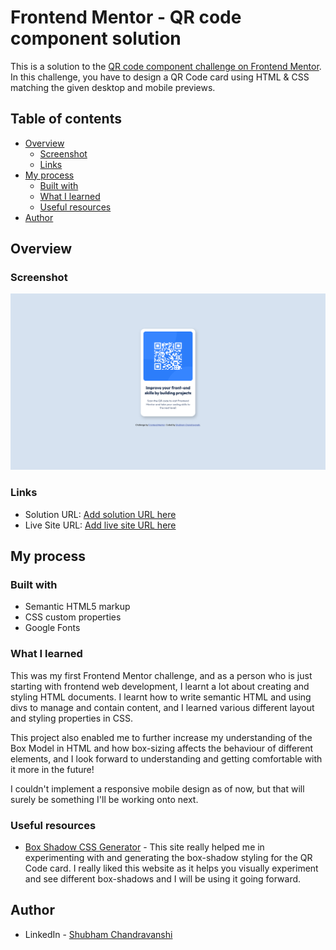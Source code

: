 # Frontend Mentor - QR code component solution

This is a solution to the [QR code component challenge on Frontend Mentor](https://www.frontendmentor.io/challenges/qr-code-component-iux_sIO_H). In this challenge, you have to design a QR Code card using HTML & CSS matching the given desktop and mobile previews.

## Table of contents

- [Overview](#overview)
  - [Screenshot](#screenshot)
  - [Links](#links)
- [My process](#my-process)
  - [Built with](#built-with)
  - [What I learned](#what-i-learned)
  - [Useful resources](#useful-resources)
- [Author](#author)

## Overview

### Screenshot

![](./screenshot.png)

### Links

- Solution URL: [Add solution URL here](https://your-solution-url.com)
- Live Site URL: [Add live site URL here](https://your-live-site-url.com)

## My process

### Built with

- Semantic HTML5 markup
- CSS custom properties
- Google Fonts

### What I learned

This was my first Frontend Mentor challenge, and as a person who is just starting with frontend web development, I learnt a lot about creating and styling HTML documents. I learnt how to write semantic HTML and using divs to manage and contain content, and I learned various different layout and styling properties in CSS.

This project also enabled me to further increase my understanding of the Box Model in HTML and how box-sizing affects the behaviour of different elements, and I look forward to understanding and getting comfortable with it more in the future!

I couldn't implement a responsive mobile design as of now, but that will surely be something I'll be working onto next.

### Useful resources

- [Box Shadow CSS Generator](https://cssgenerator.org/box-shadow-css-generator.html) - This site really helped me in experimenting with and generating the box-shadow styling for the QR Code card. I really liked this website as it helps you visually experiment and see different box-shadows and I will be using it going forward.

## Author

- LinkedIn - [Shubham Chandravanshi](https://www.linkedin.com/in/shubhamcweb)